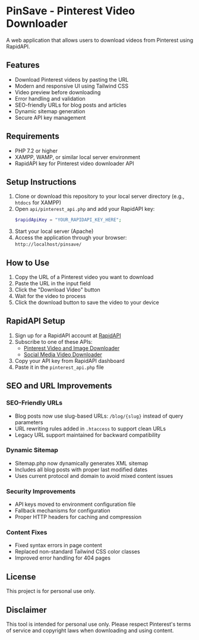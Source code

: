 # PinSave - Pinterest Video Downloader

A web application that allows users to download videos from Pinterest using RapidAPI.

## Features

- Download Pinterest videos by pasting the URL
- Modern and responsive UI using Tailwind CSS
- Video preview before downloading
- Error handling and validation
- SEO-friendly URLs for blog posts and articles
- Dynamic sitemap generation
- Secure API key management

## Requirements

- PHP 7.2 or higher
- XAMPP, WAMP, or similar local server environment
- RapidAPI key for Pinterest video downloader API

## Setup Instructions

1. Clone or download this repository to your local server directory (e.g., `htdocs` for XAMPP)
2. Open `api/pinterest_api.php` and add your RapidAPI key:
   ```php
   $rapidApiKey = "YOUR_RAPIDAPI_KEY_HERE";
   ```
3. Start your local server (Apache)
4. Access the application through your browser: `http://localhost/pinsave/`

## How to Use

1. Copy the URL of a Pinterest video you want to download
2. Paste the URL in the input field
3. Click the "Download Video" button
4. Wait for the video to process
5. Click the download button to save the video to your device

## RapidAPI Setup

1. Sign up for a RapidAPI account at [RapidAPI](https://rapidapi.com)
2. Subscribe to one of these APIs:
   - [Pinterest Video and Image Downloader](https://rapidapi.com/markedward/api/pinterest-video-and-image-downloader)
   - [Social Media Video Downloader](https://rapidapi.com/ytjar/api/social-media-video-downloader)
3. Copy your API key from RapidAPI dashboard
4. Paste it in the `pinterest_api.php` file

## SEO and URL Improvements

### SEO-Friendly URLs
- Blog posts now use slug-based URLs: `/blog/{slug}` instead of query parameters
- URL rewriting rules added in `.htaccess` to support clean URLs
- Legacy URL support maintained for backward compatibility

### Dynamic Sitemap
- Sitemap.php now dynamically generates XML sitemap
- Includes all blog posts with proper last modified dates
- Uses current protocol and domain to avoid mixed content issues

### Security Improvements
- API keys moved to environment configuration file
- Fallback mechanisms for configuration
- Proper HTTP headers for caching and compression

### Content Fixes
- Fixed syntax errors in page content
- Replaced non-standard Tailwind CSS color classes
- Improved error handling for 404 pages

## License

This project is for personal use only.

## Disclaimer

This tool is intended for personal use only. Please respect Pinterest's terms of service and copyright laws when downloading and using content.
